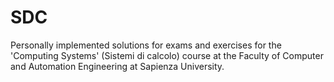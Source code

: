 # SDC
Personally implemented solutions for exams and exercises for the 'Computing Systems' (Sistemi di calcolo) course at the Faculty of Computer and Automation Engineering at Sapienza University.

